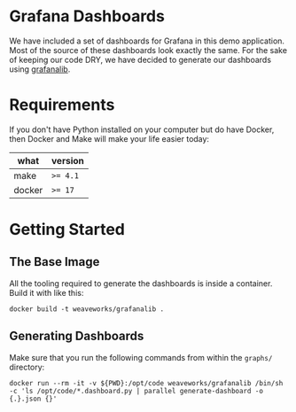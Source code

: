 # Grafana Dashboards
We have included a set of dashboards for Grafana in this demo application.
Most of the source of these dashboards look exactly the same. For the sake of
keeping our code DRY, we have decided to generate our dashboards using [grafanalib](https://github.com/weaveworks/grafanalib).


# Requirements
If you don't have Python installed on your computer but do have Docker, then Docker and Make will
make your life easier today:

| what   | version   |
| ------ | --------- |
| make   | `>= 4.1`  |
| docker | `>= 17`   |

# Getting Started

## The Base Image
All the tooling required to generate the dashboards is inside a container. Build it with like this:

```
docker build -t weaveworks/grafanalib .
```

## Generating Dashboards
Make sure that you run the following commands from within the `graphs/` directory:

```
docker run --rm -it -v ${PWD}:/opt/code weaveworks/grafanalib /bin/sh -c 'ls /opt/code/*.dashboard.py | parallel generate-dashboard -o {.}.json {}'
```
